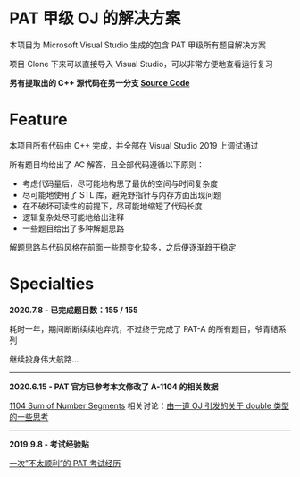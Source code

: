 # PAT 甲级 OJ 的解决方案

本项目为 Microsoft Visual Studio 生成的包含 PAT 甲级所有题目解决方案

项目 Clone 下来可以直接导入 Visual Studio，可以非常方便地查看运行复习

**另有提取出的 C++ 源代码在另一分支 [Source Code ](https://github.com/bipy/PAT-Advanced-Level-Practice/tree/source)**

# Feature

本项目所有代码由 C++ 完成，并全部在 Visual Studio 2019 上调试通过

所有题目均给出了 AC 解答，且全部代码遵循以下原则：

- 考虑代码量后，尽可能地构思了最优的空间与时间复杂度
- 尽可能地使用了 STL 库，避免野指针与内存方面出现问题
- 在不破坏可读性的前提下，尽可能地缩短了代码长度
- 逻辑复杂处尽可能地给出注释
- 一些题目给出了多种解题思路

解题思路与代码风格在前面一些题变化较多，之后便逐渐趋于稳定

# Specialties

**2020.7.8 - 已完成题目数：155 / 155**

耗时一年，期间断断续续地弃坑，不过终于完成了 PAT-A 的所有题目，爷青结系列

继续投身伟大航路...

****

**2020.6.15 - PAT 官方已参考本文修改了 A-1104 的相关数据**

[1104 Sum of Number Segments](https://pintia.cn/problem-sets/994805342720868352/problems/994805363914686464) 相关讨论：[由一道 OJ 引发的关于 double 类型的一些思考](https://blog.zhengrh.com/post/about-double/)

****

**2019.9.8 - 考试经验贴** 

[一次”不太顺利”的 PAT 考试经历](https://blog.zhengrh.com/post/pat-20190908/)

